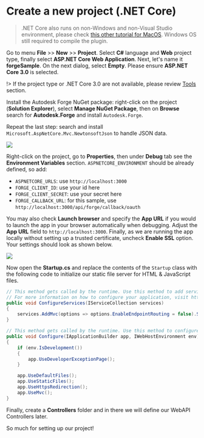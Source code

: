 # Create a new project (.NET Core)

> .NET Core also runs on non-Windows and non-Visual Studio environment, please check [this other tutorial for MacOS](https://github.com/augustogoncalves/dotnetcoreheroku). Windows OS still required to compile the plugin.

Go to menu **File** >> **New** >> **Project**. Select **C#** language and **Web** project type, finally select **ASP.NET Core Web Application**. Next, let's name it **forgeSample**. On the next dialog, select **Empty**. Please ensure **ASP.NET Core 3.0** is selected.

!> If the project type or .NET Core 3.0 are not available, please review [Tools](environment/tools/netcore) section.

Install the Autodesk Forge NuGet package: right-click on the project (**Solution Explorer**), select **Manage NuGet Package**, then on **Browse** search for **Autodesk.Forge** and install `Autodesk.Forge`.

Repeat the last step: search and install `Microsoft.AspNetCore.Mvc.NewtonsoftJson` to handle JSON data. 

![](_media/netcore/create_project.gif)

Right-click on the project, go to **Properties**, then under **Debug** tab see the **Environment Variables** section. `ASPNETCORE_ENVIRONMENT` should be already defined, so add:

- `ASPNETCORE_URLS`: use `http://localhost:3000`
- `FORGE_CLIENT_ID`: use your id here
- `FORGE_CLIENT_SECRET`: use your secret here
- `FORGE_CALLBACK_URL`: for this sample, use `http://localhost:3000/api/forge/callback/oauth`

You may also check **Launch browser** and specify the **App URL** if you would to launch the app in your browser automatically when debugging. Adjust the **App URL** field to `http://localhost:3000`. Finally, as we are running the app locally without setting up a trusted certificate, uncheck **Enable SSL** option. Your settings should look as shown below.

![](_media/netcore/env_vars.png)

Now open the **Startup.cs** and replace the contents of the `Startup` class with the following code to initialize our static file server for HTML & JavaScript files. 

```csharp
// This method gets called by the runtime. Use this method to add services to the container.
// For more information on how to configure your application, visit https://go.microsoft.com/fwlink/?LinkID=398940
public void ConfigureServices(IServiceCollection services)
{
    services.AddMvc(options => options.EnableEndpointRouting = false).SetCompatibilityVersion(CompatibilityVersion.Version_3_0).AddNewtonsoftJson();
}

// This method gets called by the runtime. Use this method to configure the HTTP request pipeline.
public void Configure(IApplicationBuilder app, IWebHostEnvironment env)
{
    if (env.IsDevelopment())
    {
        app.UseDeveloperExceptionPage();
    }

    app.UseDefaultFiles();
    app.UseStaticFiles();
    app.UseHttpsRedirection();
    app.UseMvc();
}
```

Finally, create a **Controllers** folder and in there we will define our WebAPI Controllers later.

So much for setting up our project!